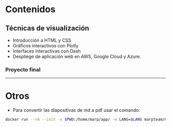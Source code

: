 # Contenidos

## Técnicas de visualización
- Introducción a HTML y CSS
- Gráficos interactivos con Plotly
- Interfaces interactivas con Dash
- Despliege de aplicación web en AWS, Google Cloud y Azure.

### Proyecto final

---

# Otros
- Para convertir las diapositivas de md a pdf usar el comando:
```bash
docker run --rm --init -v $PWD:/home/marp/app/ -e LANG=$LANG marpteam/marp-cli **/*.md  --pdf --allow-local-files
```